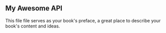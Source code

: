 ## My Awesome API

This file file serves as your book's preface, a great place to describe your book's content and ideas.

